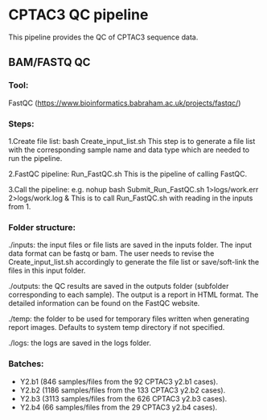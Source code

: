 # CPTAC3 QC pipeline

This pipeline provides the QC of CPTAC3 sequence data.

## BAM/FASTQ QC

### Tool: 
FastQC (https://www.bioinformatics.babraham.ac.uk/projects/fastqc/)

### Steps:
 1.Create file list: bash Create_input_list.sh
 This step is to generate a file list with the corresponding sample name and data type which are needed to run the pipeline.

 2.FastQC pipeline: Run_FastQC.sh
 This is the pipeline of calling FastQC.

 3.Call the pipeline: e.g. nohup bash Submit_Run_FastQC.sh 1>logs/work.err 2>logs/work.log &
 This is to call Run_FastQC.sh with reading in the inputs from 1.

### Folder structure:
./inputs: the input files or file lists are saved in the inputs folder. The input data format can be fastq or bam. The user needs to revise the Create_input_list.sh accordingly to generate the file list or save/soft-link the files in this input folder. 

./outputs: the QC results are saved in the outputs folder (subfolder corresponding to each sample). The output is a report in HTML format. The detailed information can be found on the FastQC website.

./temp: the folder to be used for temporary files written when generating report images. Defaults to system temp directory if not specified.

./logs: the logs are saved in the logs folder.

### Batches:
* Y2.b1 (846 samples/files from the 92 CPTAC3 y2.b1 cases).
* Y2.b2 (1186 samples/files from the 133 CPTAC3 y2.b2 cases).
* Y2.b3 (3113 samples/files from the 626 CPTAC3 y2.b3 cases).
* Y2.b4 (66 samples/files from the 29 CPTAC3 y2.b4 cases).

